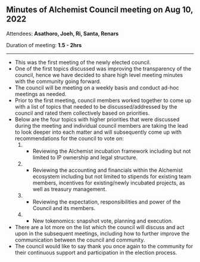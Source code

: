 ## Minutes of Alchemist Council meeting on Aug 10, 2022

Attendees: **Asathoro, Joeh, Ri, Santa, Renars**

Duration of meeting: **1.5 - 2hrs**

***

* This was the first meeting of the newly elected council.
* One of the first topics discussed was improving the transparency of the council, hence we have decided to share high level meeting minutes with the community going forward.
* The council will be meeting on a weekly basis and conduct ad-hoc meetings as needed.
* Prior to the first meeting, council members worked together to come up with a list of topics that needed to be discussed/addressed by the council and rated them collectively based on priorities.
* Below are the four topics with higher priorities that were discussed during the meeting and individual council members are taking the lead to look deeper into each matter and will subsequently come up with recommendations for the council to vote on: 
    1. * Reviewing the Alchemist incubation framework including but not limited to IP ownership and legal structure.
    1. * Reviewing the accounting and financials within the Alchemist ecosystem including but not limited to stipends for existing team members, incentives for existing/newly incubated projects, as well as treasury management.
    1. * Reviewing the expectation, responsibilities and power of the Council and its members.
    1. * New tokenomics: snapshot vote, planning and execution.
* There are a lot more on the list which the council will discuss and act upon in the subsequent meetings, including how to further improve the communication between the council and community.
* The council would like to say thank you once again to the community for their continuous support and participation in the election process.
